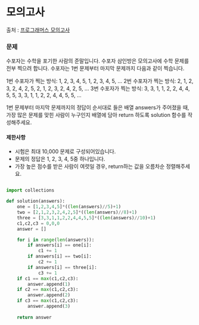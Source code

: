 # 모의고사
출처 : [프로그래머스 모의고사](https://programmers.co.kr/learn/courses/30/lessons/42840)

### 문제 
수포자는 수학을 포기한 사람의 준말입니다. 수포자 삼인방은 모의고사에 수학 문제를 전부 찍으려 합니다. 수포자는 1번 문제부터 마지막 문제까지 다음과 같이 찍습니다.

1번 수포자가 찍는 방식: 1, 2, 3, 4, 5, 1, 2, 3, 4, 5, ...
2번 수포자가 찍는 방식: 2, 1, 2, 3, 2, 4, 2, 5, 2, 1, 2, 3, 2, 4, 2, 5, ...
3번 수포자가 찍는 방식: 3, 3, 1, 1, 2, 2, 4, 4, 5, 5, 3, 3, 1, 1, 2, 2, 4, 4, 5, 5, ...

1번 문제부터 마지막 문제까지의 정답이 순서대로 들은 배열 answers가 주어졌을 때, 가장 많은 문제를 맞힌 사람이 누구인지 배열에 담아 return 하도록 solution 함수를 작성해주세요.

#### 제한사항
- 시험은 최대 10,000 문제로 구성되어있습니다.
- 문제의 정답은 1, 2, 3, 4, 5중 하나입니다.
- 가장 높은 점수를 받은 사람이 여럿일 경우, return하는 값을 오름차순 정렬해주세요.

```python

import collections

def solution(answers):
    one = [1,2,3,4,5]*((len(answers)//5)+1)
    two = [2,1,2,3,2,4,2,5]*((len(answers)//8)+1)
    three = [3,3,1,1,2,2,4,4,5,5]*((len(answers)//10)+1)
    c1,c2,c3 = 0,0,0
    answer = []

    for i in range(len(answers)):
        if answers[i] == one[i]:
            c1 += 1
        if answers[i] == two[i]:
            c2 += 1
        if answers[i] == three[i]:
            c3 += 1
    if c1 == max(c1,c2,c3):
        answer.append(1)
    if c2 == max(c1,c2,c3):
        answer.append(2)
    if c3 == max(c1,c2,c3):
        answer.append(3)
    
    return answer

```